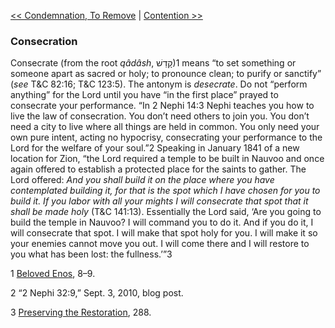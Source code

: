 [<< Condemnation, To Remove](Condemnation,%20To%20Remove.md)  |  [Contention >>](Contention.md)

### Consecration
Consecrate (from the root *qâdâsh*, קָדַשׁ)1 means “to set something or someone apart as sacred or holy; to pronounce clean; to purify or sanctify” (*see* T&C 82:16; T&C 123:5). The antonym is *desecrate*. Do not “perform anything” for the Lord until you have “in the first place” prayed to consecrate your performance. “In 2 Nephi 14:3 Nephi teaches you how to live the law of consecration. You don’t need others to join you. You don’t need a city to live where all things are held in common. You only need your own pure intent, acting no hypocrisy, consecrating your performance to the Lord for the welfare of your soul.”2 Speaking in January 1841 of a new location for Zion, “the Lord required a temple to be built in Nauvoo and once again offered to establish a protected place for the saints to gather. The Lord offered: *And you shall build it on the place where you have contemplated building it, for that is the spot which I have chosen for you to build it. If you labor with all your mights I will consecrate that spot that it shall be made holy* (T&C 141:13). Essentially the Lord said, ‘Are you going to build the temple in Nauvoo? I will command you to do it. And if you do it, I will consecrate that spot. I will make that spot holy for you. I will make it so your enemies cannot move you out. I will come there and I will restore to you what has been lost: the fullness.’”3



1
[Beloved Enos](#), 8–9.


2 “2 Nephi 32:9,” Sept. 3, 2010, blog post.


3
[Preserving the Restoration](#), 288.